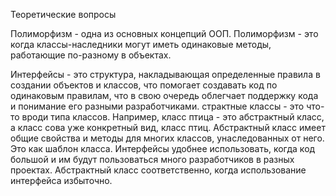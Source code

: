 Теоретические вопросы

Полиморфизм - одна из основных концепций ООП. Полиморфизм - это когда классы-наследники могут иметь одинаковые методы, работающие по-разному в объектах.

Интерфейсы - это структура, накладывающая определенные правила в создании объектов и классов, 
что помогает создавать код по одинаковым правилам, что в свою очередь облегчает поддержку кода и понимание его разными разработчиками. 
страктные классы - это что-то вроди типа классов. Например, класс птица - это абстрактный класс, а класс сова уже конкретный вид, 
класс птиц. Абстрактный класс имеет общие свойства и методы для многих классов, унаследованных от него. Это как шаблон класса.
Интерфейсы удобнее использовать, когда код большой и им будут пользоваться много разработчиков в разных проектах. Абстрактный класс соответственно, когда
использование интерфейса избыточно.
